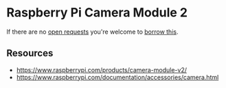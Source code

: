 # Raspberry Pi Camera Module 2
If there are no [open requests](../../../../issues?q=is%3Aissue+is%3Aopen+%22Raspberry+Pi+Camera+Module+2%22) you're welcome to [borrow this](../../../../issues/new?title=Borrow%20request%20for%20Raspberry%20Pi%20Camera%20Module%202&body=1%20piece%20of%20[this](../blob/main/Hardware/Cameras/Raspberry_Pi_Camera_Module_2.md)%20for%20~2%20weeks.).

## Resources
- https://www.raspberrypi.com/products/camera-module-v2/
- https://www.raspberrypi.com/documentation/accessories/camera.html
